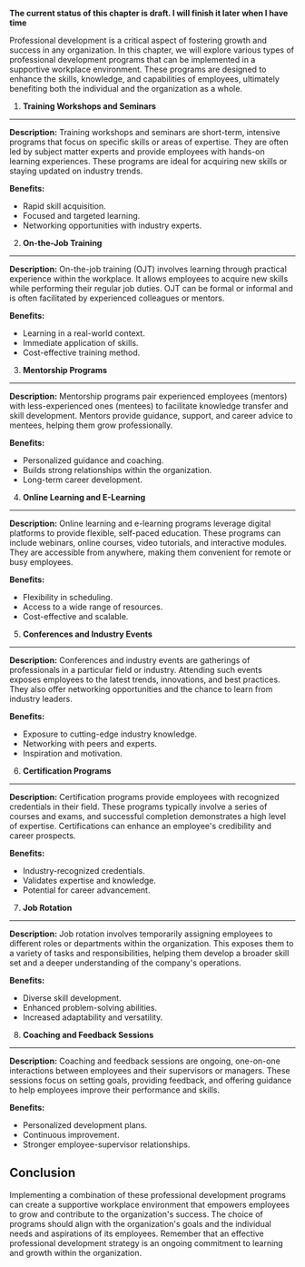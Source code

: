 **The current status of this chapter is draft. I will finish it later when I have time**

Professional development is a critical aspect of fostering growth and success in any organization. In this chapter, we will explore various types of professional development programs that can be implemented in a supportive workplace environment. These programs are designed to enhance the skills, knowledge, and capabilities of employees, ultimately benefiting both the individual and the organization as a whole.

1. **Training Workshops and Seminars**
--------------------------------------

**Description:** Training workshops and seminars are short-term, intensive programs that focus on specific skills or areas of expertise. They are often led by subject matter experts and provide employees with hands-on learning experiences. These programs are ideal for acquiring new skills or staying updated on industry trends.

**Benefits:**

* Rapid skill acquisition.
* Focused and targeted learning.
* Networking opportunities with industry experts.

2. **On-the-Job Training**
--------------------------

**Description:** On-the-job training (OJT) involves learning through practical experience within the workplace. It allows employees to acquire new skills while performing their regular job duties. OJT can be formal or informal and is often facilitated by experienced colleagues or mentors.

**Benefits:**

* Learning in a real-world context.
* Immediate application of skills.
* Cost-effective training method.

3. **Mentorship Programs**
--------------------------

**Description:** Mentorship programs pair experienced employees (mentors) with less-experienced ones (mentees) to facilitate knowledge transfer and skill development. Mentors provide guidance, support, and career advice to mentees, helping them grow professionally.

**Benefits:**

* Personalized guidance and coaching.
* Builds strong relationships within the organization.
* Long-term career development.

4. **Online Learning and E-Learning**
-------------------------------------

**Description:** Online learning and e-learning programs leverage digital platforms to provide flexible, self-paced education. These programs can include webinars, online courses, video tutorials, and interactive modules. They are accessible from anywhere, making them convenient for remote or busy employees.

**Benefits:**

* Flexibility in scheduling.
* Access to a wide range of resources.
* Cost-effective and scalable.

5. **Conferences and Industry Events**
--------------------------------------

**Description:** Conferences and industry events are gatherings of professionals in a particular field or industry. Attending such events exposes employees to the latest trends, innovations, and best practices. They also offer networking opportunities and the chance to learn from industry leaders.

**Benefits:**

* Exposure to cutting-edge industry knowledge.
* Networking with peers and experts.
* Inspiration and motivation.

6. **Certification Programs**
-----------------------------

**Description:** Certification programs provide employees with recognized credentials in their field. These programs typically involve a series of courses and exams, and successful completion demonstrates a high level of expertise. Certifications can enhance an employee's credibility and career prospects.

**Benefits:**

* Industry-recognized credentials.
* Validates expertise and knowledge.
* Potential for career advancement.

7. **Job Rotation**
-------------------

**Description:** Job rotation involves temporarily assigning employees to different roles or departments within the organization. This exposes them to a variety of tasks and responsibilities, helping them develop a broader skill set and a deeper understanding of the company's operations.

**Benefits:**

* Diverse skill development.
* Enhanced problem-solving abilities.
* Increased adaptability and versatility.

8. **Coaching and Feedback Sessions**
-------------------------------------

**Description:** Coaching and feedback sessions are ongoing, one-on-one interactions between employees and their supervisors or managers. These sessions focus on setting goals, providing feedback, and offering guidance to help employees improve their performance and skills.

**Benefits:**

* Personalized development plans.
* Continuous improvement.
* Stronger employee-supervisor relationships.

Conclusion
----------

Implementing a combination of these professional development programs can create a supportive workplace environment that empowers employees to grow and contribute to the organization's success. The choice of programs should align with the organization's goals and the individual needs and aspirations of its employees. Remember that an effective professional development strategy is an ongoing commitment to learning and growth within the organization.
